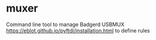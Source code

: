 # muxer
Command line tool to manage Badgerd USBMUX
https://eblot.github.io/pyftdi/installation.html
to define rules